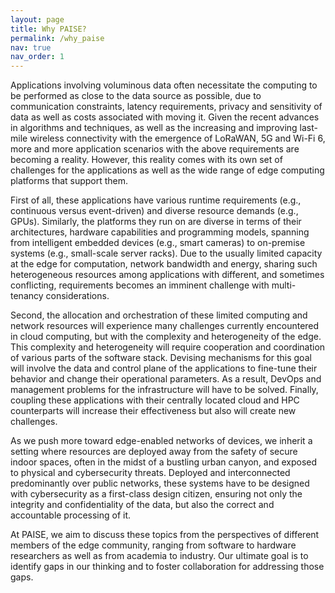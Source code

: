 ```yaml
---
layout: page
title: Why PAISE?
permalink: /why_paise
nav: true
nav_order: 1
---
```


Applications involving voluminous data often necessitate the computing to be performed as close to the data source as possible, due to communication constraints, latency requirements, privacy and sensitivity of data as well as costs associated with moving it. Given the recent advances in algorithms and techniques, as well as the increasing and improving last-mile wireless connectivity with the emergence of LoRaWAN, 5G and Wi-Fi 6, more and more application scenarios with the above requirements are becoming a reality. However, this reality comes with its own set of challenges for the applications as well as the wide range of edge computing platforms that support them.

First of all, these applications have various runtime requirements (e.g., continuous versus event-driven) and diverse resource demands (e.g., GPUs). Similarly, the platforms they run on are diverse in terms of their architectures, hardware capabilities and programming models, spanning from intelligent embedded devices (e.g., smart cameras) to on-premise systems (e.g., small-scale server racks). Due to the usually limited capacity at the edge for computation, network bandwidth and energy, sharing such heterogeneous resources among applications with different, and sometimes conflicting, requirements becomes an imminent challenge with multi-tenancy considerations.

Second, the allocation and orchestration of these limited computing and network resources will experience many challenges currently encountered in cloud computing, but with the complexity and heterogeneity of the edge. This complexity and heterogeneity will require cooperation and coordination of various parts of the software stack. Devising mechanisms for this goal will involve the data and control plane of the applications to fine-tune their behavior and change their operational parameters. As a result, DevOps and management problems for the infrastructure will have to be solved. 
Finally, coupling these applications with their centrally located cloud and HPC counterparts will increase their effectiveness but also will create new challenges.

As we push more toward edge-enabled networks of devices, we inherit a setting where resources are deployed away from the safety of secure indoor spaces, often in the midst of a bustling urban canyon, and exposed to physical and cybersecurity threats. Deployed and interconnected predominantly over public networks, these systems have to be designed with cybersecurity as a first-class design citizen, ensuring not only the integrity and confidentiality of the data, but also the correct and accountable processing of it.

At PAISE, we aim to discuss these topics from the perspectives of different members of the edge community, ranging from software to hardware researchers as well as from academia to industry. Our ultimate goal is to identify gaps in our thinking and to foster collaboration for addressing those gaps.

